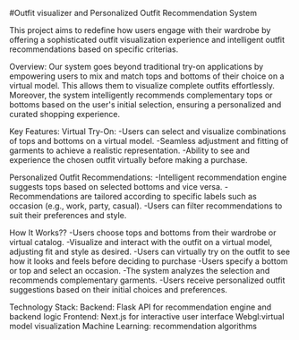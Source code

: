 #Outfit visualizer and Personalized Outfit Recommendation System

This project aims to redefine how users engage with their wardrobe by offering a sophisticated outfit visualization experience and intelligent outfit recommendations based on specific criterias.

Overview:
Our system goes beyond traditional try-on applications by empowering users to mix and match tops and bottoms of their choice on a virtual model. This allows them to visualize complete outfits effortlessly. Moreover, the system intelligently recommends complementary tops or bottoms based on the user's initial selection, ensuring a personalized and curated shopping experience.

Key Features:
Virtual Try-On:
-Users can select and visualize combinations of tops and bottoms on a virtual model.
-Seamless adjustment and fitting of garments to achieve a realistic representation.
-Ability to see and experience the chosen outfit virtually before making a purchase.

Personalized Outfit Recommendations:
-Intelligent recommendation engine suggests tops based on selected bottoms and vice versa.
-Recommendations are tailored according to specific labels such as occasion (e.g., work, party, casual).
-Users can filter recommendations to suit their preferences and style.

How It Works??
-Users choose tops and bottoms from their wardrobe or virtual catalog.
-Visualize and interact with the outfit on a virtual model, adjusting fit and style as desired.
-Users can virtually try on the outfit to see how it looks and feels before deciding to purchase
-Users specify a bottom or top and select an occasion.
-The system analyzes the selection and recommends complementary garments.
-Users receive personalized outfit suggestions based on their initial choices and preferences.

Technology Stack:
Backend: Flask API for recommendation engine and backend logic
Frontend: Next.js for interactive user interface 
Webgl:virtual model visualization
Machine Learning: recommendation algorithms
